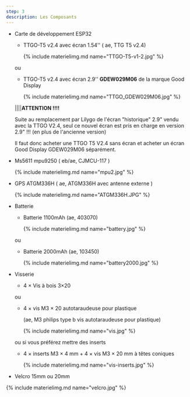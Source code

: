 ```yaml
---
step: 3
description: Les Composants
---
```


* Carte de développement ESP32
  * TTGO-T5 v2.4 avec écran 1.54'' ( ae, TTG T5 v2.4)

    {% include materielimg.md name="TTGO-T5-v1-2.jpg" %}

  ou

  * TTGO-T5 v2.4 avec écran 2.9'' **GDEW029M06** de la marque Good Display
  
    {% include materielimg.md name="TTGO_GDEW029M06.jpg" %}

  ||||**ATTENTION !!!!**

  Suite au remplacement par Lilygo de l'écran "historique" 2.9" vendu avec la TTGO V2.4, seul ce nouvel écran est pris en charge en version 2.9" !!! (en plus de l'ancienne version)

  Il faut donc acheter une TTGO T5 V2.4 sans écran et acheter un écran Good Display GDEW029M06 séparément.

* Ms5611 mpu9250 ( eb/ae, CJMCU-117 )

  {% include materielimg.md name="mpu2.jpg" %}

* GPS ATGM336H  ( ae, ATGM336H avec antenne externe )

  {% include materielimg.md name="ATGM336H.JPG" %}

* Batterie
  * Batterie 1100mAh (ae, 403070)

    {% include materielimg.md name="battery.jpg" %}

  ou

  * Batterie 2000mAh (ae, 103450)

    {% include materielimg.md name="battery2000.jpg" %}

* Visserie

  * 4 × Vis à bois 3×20

  ou

  * 4 × vis M3 × 20 autotaraudeuse pour plastique

    (ae, M3  philips type b vis autotaraudeuse pour plastique)

    {% include materielimg.md name="vis.jpg" %}

  ou si vous préférez mettre des inserts

  * 4 × inserts M3 × 4 mm + 4 × vis M3 × 20 mm à têtes coniques

    {% include materielimg.md name="vis-inserts.jpg" %}

* Velcro 15mm ou 20mm

{% include materielimg.md name="velcro.jpg" %}
